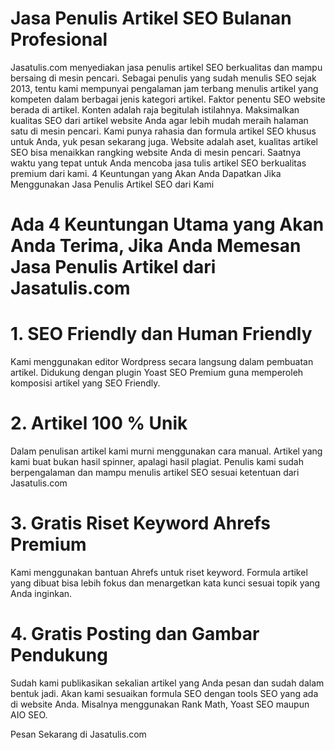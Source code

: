 # Jasa Penulis Artikel SEO Bulanan Profesional

Jasatulis.com menyediakan jasa penulis artikel SEO berkualitas dan mampu bersaing di mesin pencari. Sebagai penulis yang sudah menulis SEO sejak 2013, tentu kami mempunyai pengalaman jam terbang menulis artikel yang kompeten dalam berbagai jenis kategori artikel.
Faktor penentu SEO website berada di artikel. Konten adalah raja begitulah istilahnya. Maksimalkan kualitas SEO dari artikel website Anda agar lebih mudah meraih halaman satu di mesin pencari. Kami punya rahasia dan formula artikel SEO khusus untuk Anda, yuk pesan sekarang juga.
Website adalah aset, kualitas artikel SEO bisa menaikkan rangking website Anda di mesin pencari. Saatnya waktu yang tepat untuk Anda mencoba jasa tulis artikel SEO berkualitas premium dari kami.
4 Keuntungan yang Akan Anda Dapatkan Jika Menggunakan Jasa Penulis Artikel SEO dari Kami
# Ada 4 Keuntungan Utama yang Akan Anda Terima, Jika Anda Memesan Jasa Penulis Artikel dari Jasatulis.com

# 1. SEO Friendly dan Human Friendly
Kami menggunakan editor Wordpress secara langsung dalam pembuatan artikel. Didukung dengan plugin Yoast SEO Premium guna memperoleh komposisi artikel yang SEO Friendly.

# 2. Artikel 100 % Unik
Dalam penulisan artikel kami murni menggunakan cara manual. Artikel yang kami buat bukan hasil spinner, apalagi hasil plagiat. Penulis kami sudah berpengalaman dan mampu menulis artikel SEO sesuai ketentuan dari Jasatulis.com

# 3. Gratis Riset Keyword Ahrefs Premium
Kami menggunakan bantuan Ahrefs untuk riset keyword. Formula artikel yang dibuat bisa lebih fokus dan menargetkan kata kunci sesuai topik yang Anda inginkan.

# 4. Gratis Posting dan Gambar Pendukung
Sudah kami publikasikan sekalian artikel yang Anda pesan dan sudah dalam bentuk jadi. Akan kami sesuaikan formula SEO dengan tools SEO yang ada di website Anda. Misalnya menggunakan Rank Math, Yoast SEO maupun AIO SEO.

Pesan Sekarang di Jasatulis.com
